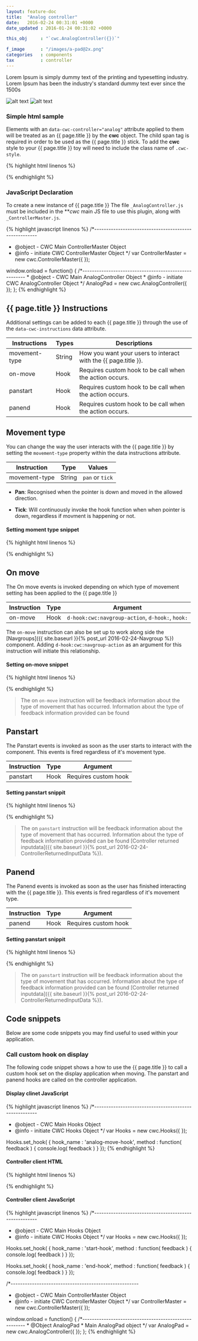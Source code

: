 ```yaml
---
layout: feature-doc
title:  "Analog controller"
date:   2016-02-24 00:31:01 +0000
date_updated : 2016-01-24 00:31:02 +0000

this_obj     : "`cwc.AnalogController({})`"

f_image      : "/images/a-pad@2x.png"
categories   : components
tax          : controller
---
```


Lorem Ipsum is simply dummy text of the printing and typesetting industry. Lorem Ipsum has been the industry's standard dummy text ever since the 1500s
<!--more-->


![alt text]( ../images/a-pad-2@2x.png "Logo Title Text 1")
![alt text]( ../images/a-pad@2x.png "Logo Title Text 1")

### Simple html sample
Elements with an `data-cwc-controller="analog"` attribute applied to them will be treated as an {{ page.title }} by the **cwc** object. The child span tag is required in order to be used as the {{ page.title }} stick. To add the **cwc** style to your {{ page.title }} toy will need to include the class name of `.cwc-style`.

{% highlight html linenos %}
<div class="cwc-style" data-cwc-controller="analog"  >
  <span></span>
</div>
{% endhighlight %}

### JavaScript Declaration
To create a new instance of {{ page.title }} The file `_AnalogController.js` must be included in the ***cwc* main JS file to use this plugin, along with `_ControllerMaster.js`.

{% highlight javascript linenos %}
/*------------------------------------------------------
* @object - CWC Main ControllerMaster Object
* @info   - initiate CWC ControllerMaster Object
*/
var ControllerMaster = new cwc.ControllerMaster({
});

window.onload = function() {
    /*------------------------------------------------------
    * @object - CWC Main AnalogController Object
    * @info   - initiate CWC AnalogController Object
    */
    AnalogPad = new cwc.AnalogController({
    });
};
{% endhighlight %}

## {{ page.title }} Instructions
Additional settings can be added to each {{ page.title }} through the use of the `data-cwc-instructions` data attribute.

| Instructions  | Types   | Descriptions                                                   |
| ------------- | ------- | --------------                                                 |
| movement-type | String  | How you want your users to interact with the {{ page.title }}. |
| on-move       | Hook    | Requires custom hook to be call when the action occurs.        |
| panstart      | Hook    | Requires custom hook to be call when the action occurs.        |
| panend        | Hook    | Requires custom hook to be call when the action occurs.        |



[comment]: <> (--------------------------------------------------------------------------------------------------------)

## Movement type
You can change the way the user interacts with the {{ page.title }} by setting the `movement-type` property within the data instructions attribute.

| Instruction   | Type    | Values            |
| ------------- | ------- | --------------    |
| movement-type | String  | `pan` or `tick`   |

- **Pan**: Recognised when the pointer is down and moved in the allowed direction.

- **Tick**: Will continuously invoke the hook function when when pointer is down, regardless if movment is happening or not.

#### Setting moment type snippet
{% highlight html linenos %}
<div class="cwc-style" data-cwc-controller="analog"
  data-cwc-instructions='{ "movement-type" : "tick" }' >
  <span></span>
</div>
{% endhighlight %}


[comment]: <> (--------------------------------------------------------------------------------------------------------)

## On move
The On move events is invoked depending on which type of movement setting has been applied to the {{ page.title }}

| Instruction   | Type    | Argument             |
| ------------- | ------- | --------------       |
| on-move       | Hook    | `d-hook:cwc:navgroup-action`, `d-hook:`, `hook:` |

The `on-move` instruction can also be set up to work along side the [Navgroups]({{ site.baseurl }}{% post_url 2016-02-24-Navgroup %})  component. Adding `d-hook:cwc:navgroup-action` as an argument for this instruction will initiate this relationship.

#### Setting on-move snippet
{% highlight html linenos %}
<div class="cwc-style" data-cwc-controller="analog"
  data-cwc-instructions='{ "on-move" : "hook:on-move-hook“ }' >
  <span></span>
</div>

<div class="cwc-style" data-cwc-controller="analog"
  data-cwc-instructions='{ "on-move" : "d-hook:cwc:navgroup-action“ }' >
  <span></span>
</div>
{% endhighlight %}

>The on `on-move` instruction will be feedback information about the type of movement that has occurred. Information about the type of feedback information provided can be found





[comment]: <> (--------------------------------------------------------------------------------------------------------)

## Panstart
The Panstart events is invoked as soon as the user starts to interact with the component. This events is fired regardless of it's movement type.

| Instruction   | Type    | Argument             |
| ------------- | ------- | --------------       |
| panstart      | Hook    | Requires custom hook |

#### Setting panstart snippit
{% highlight html linenos %}
<div class="cwc-style" data-cwc-controller="analog"
  data-cwc-instructions='{ "panstart" : "d-hook:pan-started“ }' >
  <span></span>
</div>
{% endhighlight %}

>The on `panstart` instruction will be feedback information about the type of movement that has occurred. Information about the type of feedback information provided can be found [Controller returned inputdata]({{ site.baseurl }}{% post_url 2016-02-24-ControllerReturnedInputData %}).




[comment]: <> (--------------------------------------------------------------------------------------------------------)

## Panend
The Panend events is invoked as soon as the user has finished interacting with the {{ page.title }}. This events is fired regardless of it's movement type.

| Instruction   | Type    | Argument             |
| ------------- | ------- | --------------       |
| panend        | Hook    | Requires custom hook |

#### Setting panstart snippit
{% highlight html linenos %}
<div class="cwc-style" data-cwc-controller="analog"
  data-cwc-instructions='{ "panstart" : "hook:pan-ended }' >
  <span></span>
</div>
{% endhighlight %}

>The on `panstart` instruction will be feedback information about the type of movement that has occurred. Information about the type of feedback information provided can be found [Controller returned inputdata]({{ site.baseurl }}{% post_url 2016-02-24-ControllerReturnedInputData %}).



[comment]: <> (--------------------------------------------------------------------------------------------------------)

## Code snippets
Below are some code snippets you may find useful to used within your application.

### Call custom hook on display
The following code snippet shows a how to use the {{ page.title }} to call a custom hook set on the display application when moving. The panstart and panend hooks are called on the controller application.

#### Display clinet JavaScript
{% highlight javascript linenos %}
/*------------------------------------------------------
* @object - CWC Main Hooks Object
* @info   - initiate CWC Hooks Object
*/
var Hooks = new cwc.Hooks({
});

Hooks.set_hook( {
  hook_name : 'analog-move-hook',
  method    : function( feedback ) { console.log( feedback )  }
});
{% endhighlight %}

#### Controller client HTML
{% highlight html linenos %}
<div class="cwc-style" data-cwc-controller="analog"
  data-cwc-instructions='{ "movement-type" : "tick", "on-move" : “d-hook:analog-move-hook“, "pan-start" : "hook:start-hook“, "pan-end" : "hook:on-end  }'  >
  <span></span>
</div>
{% endhighlight %}

#### Controller client JavaScript
{% highlight javascript linenos %}
/*------------------------------------------------------
* @object - CWC Main Hooks Object
* @info   - initiate CWC Hooks Object
*/
var Hooks = new cwc.Hooks({
});

Hooks.set_hook( {
  hook_name : 'start-hook',
  method    : function( feedback ) { console.log( feedback )  }
});

Hooks.set_hook( {
  hook_name : 'end-hook',
  method    : function( feedback ) { console.log( feedback )  }
});

/*------------------------------------------------------
* @object - CWC Main ControllerMaster Object
* @info   - initiate CWC ControllerMaster Object
*/
var ControllerMaster = new cwc.ControllerMaster({
});

window.onload = function() {
    /*------------------------------------------------------
    * @Object AnalogPad
    * Main AnalogPad object
    */
    var AnalogPad = new cwc.AnalogController({
    });
};
{% endhighlight %}